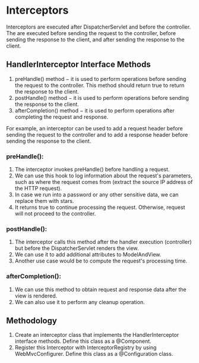# Interceptors
Interceptors are executed after DispatcherServlet and before the controller.
The are executed before sending the request to the controller, before sending the response to the client, and after sending the response to the client.

## HandlerInterceptor Interface Methods
1. preHandle() method − it is used to perform operations before sending the request to the controller. This method should return true to return the response to the client.
1. postHandle() method − it is used to perform operations before sending the response to the client.
1. afterCompletion() method − it is used to perform operations after completing the request and response.

For example, an interceptor can be used to add a request header before sending the request to the controller and to add a response header before sending the response to the client.

### preHandle():
1. The interceptor invokes preHandle() before handling a request.
1. We can use this hook to log information about the request's parameters, such as where the request comes from (extract the source IP address of the HTTP request).
1. In case we run into a password or any other sensitive data, we can replace them with stars.
1. It returns true to continue processing the request. Otherwise, request will not proceed to the controller.

### postHandle():
1. The interceptor calls this method after the handler execution (controller) but before the DispatcherServlet renders the view.
1. We can use it to add additional attributes to ModelAndView. 
1. Another use case would be to compute the request's processing time.

### afterCompletion():
1. We can use this method to obtain request and response data after the view is rendered.
1. We can also use it to perform any cleanup operation.

## Methodology
1. Create an interceptor class that implements the HandlerInterceptor interface methods. Define this class as a @Component.
2. Register this Interceptor with InterceptorRegistry by using WebMvcConfigurer. Define this class as a @Configuration class.
